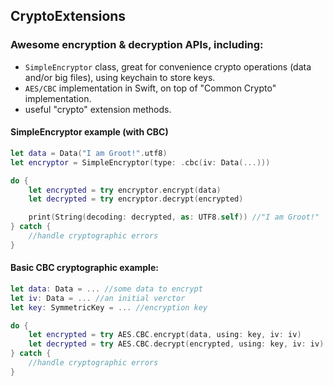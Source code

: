 ## CryptoExtensions
### Awesome encryption & decryption APIs, including:
* `SimpleEncryptor` class, great for convenience crypto operations (data and/or big files), using keychain to store keys.
* `AES/CBC` implementation in Swift, on top of "Common Crypto" implementation.
* useful "crypto" extension methods.

#### SimpleEncryptor example (with CBC)
```swift
let data = Data("I am Groot!".utf8)
let encryptor = SimpleEncryptor(type: .cbc(iv: Data(...)))

do {
	let encrypted = try encryptor.encrypt(data) 
	let decrypted = try encryptor.decrypt(encrypted)

	print(String(decoding: decrypted, as: UTF8.self)) //"I am Groot!"
} catch {
	//handle cryptographic errors
}
```

#### Basic CBC cryptographic example:
```swift
let data: Data = ... //some data to encrypt
let iv: Data = ... //an initial verctor
let key: SymmetricKey = ... //encryption key

do {
	let encrypted = try AES.CBC.encrypt(data, using: key, iv: iv)
	let decrypted = try AES.CBC.decrypt(encrypted, using: key, iv: iv)
} catch {
	//handle cryptographic errors
}
```
